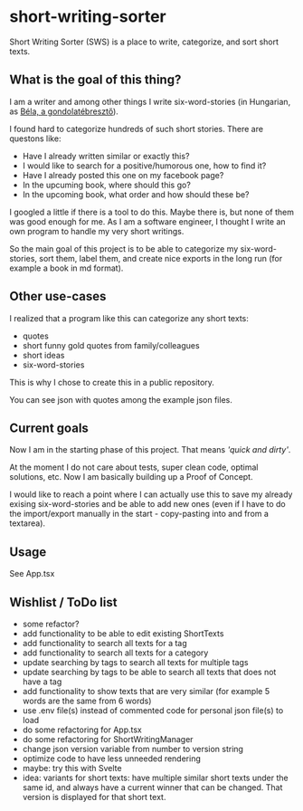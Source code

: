 # short-writing-sorter
Short Writing Sorter (SWS) is a place to write, categorize, and sort short texts.

## What is the goal of this thing?

I am a writer and among other things I write six-word-stories (in Hungarian, as [Béla, a gondolatébresztő](https://www.facebook.com/bela.a.gondolatebreszto/)).

I found hard to categorize hundreds of such short stories. There are questons like:
- Have I already written similar or exactly this?
- I would like to search for a positive/humorous one, how to find it?
- Have I already posted this one on my facebook page?
- In the upcuming book, where should this go?
- In the upcoming book, what order and how should these be?

I googled a little if there is a tool to do this. Maybe there is, but none of them was good enough for me. As I am a software engineer, I thought I write an own program to handle my very short writings.

So the main goal of this project is to be able to categorize my six-word-stories, sort them, label them, and create nice exports in the long run (for example a book in md format).

## Other use-cases

I realized that a program like this can categorize any short texts:
- quotes
- short funny gold quotes from family/colleagues
- short ideas
- six-word-stories

This is why I chose to create this in a public repository.

You can see json with quotes among the example json files.

## Current goals

Now I am in the starting phase of this project. That means _'quick and dirty'_.

At the moment I do not care about tests, super clean code, optimal solutions, etc.
Now I am basically building up a Proof of Concept.

I would like to reach a point where I can actually use this to save my already exising six-word-stories and be able to add new ones (even if I have to do the import/export manually in the start - copy-pasting into and from a textarea).

## Usage

See App.tsx

## Wishlist / ToDo list

- some refactor?
- add functionality to be able to edit existing ShortTexts
- add functionality to search all texts for a tag
- add functionality to search all texts for a category
- update searching by tags to search all texts for multiple tags
- update searching by tags to be able to search all texts that does not have a tag
- add functionality to show texts that are very similar (for example 5 words are the same from 6 words)
- use .env file(s) instead of commented code for personal json file(s) to load
- do some refactoring for App.tsx
- do some refactoring for ShortWritingManager
- change json version variable from number to version string
- optimize code to have less unneeded rendering
- maybe: try this with Svelte
- idea: variants for short texts: have multiple similar short texts under the same id, and always have a current winner that can be changed. That version is displayed for that short text.
